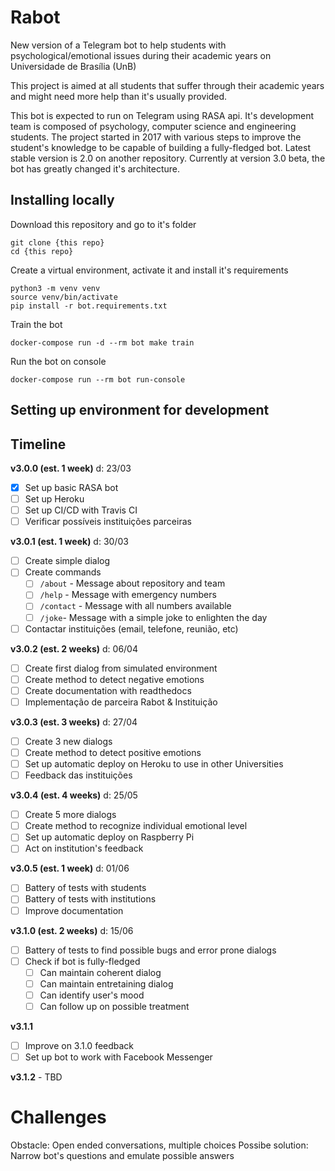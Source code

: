 # Rabot

New version of a Telegram bot to help students with psychological/emotional issues during their academic years on Universidade de Brasília (UnB)

This project is aimed at all students that suffer through their academic years and might need more help than it's usually provided. 

This bot is expected to run on Telegram using RASA api. It's development team is composed of psychology, computer science and engineering students. The project started in 2017 with various steps to improve the student's knowledge to be capable of building a fully-fledged bot. Latest stable version is 2.0 on another repository. Currently at version 3.0 beta, the bot has greatly changed it's architecture.

## Installing locally

Download this repository and go to it's folder

```
git clone {this repo}
cd {this repo}
```

Create a virtual environment, activate it and install it's requirements

```
python3 -m venv venv
source venv/bin/activate
pip install -r bot.requirements.txt
```

Train the bot

`docker-compose run -d --rm bot make train`

Run the bot on console

`docker-compose run --rm bot run-console`

## Setting up environment for development

## Timeline

**v3.0.0 (est. 1 week)** d: 23/03
- [X] Set up basic RASA bot
- [ ] Set up Heroku
- [ ] Set up CI/CD with Travis CI
- [ ] Verificar possíveis instituições parceiras

**v3.0.1 (est. 1 week)** d: 30/03
- [ ] Create simple dialog
- [ ] Create commands 
  - [ ] `/about` - Message about repository and team
  - [ ] `/help` - Message with emergency numbers
  - [ ] `/contact` - Message with all numbers available
  - [ ] `/joke`- Message with a simple joke to enlighten the day 
- [ ] Contactar instituições (email, telefone, reunião, etc)
 
**v3.0.2 (est. 2 weeks)** d: 06/04
- [ ] Create first dialog from simulated environment
- [ ] Create method to detect negative emotions
- [ ] Create documentation with readthedocs
- [ ] Implementação de parceira Rabot & Instituição

**v3.0.3 (est. 3 weeks)** d: 27/04
- [ ] Create 3 new dialogs
- [ ] Create method to detect positive emotions
- [ ] Set up automatic deploy on Heroku to use in other Universities
- [ ] Feedback das instituições

**v3.0.4 (est. 4 weeks)** d: 25/05
- [ ] Create 5 more dialogs
- [ ] Create method to recognize individual emotional level
- [ ] Set up automatic deploy on Raspberry Pi
- [ ] Act on institution's feedback

**v3.0.5 (est. 1 week)** d: 01/06
- [ ] Battery of tests with students
- [ ] Battery of tests with institutions
- [ ] Improve documentation 

**v3.1.0 (est. 2 weeks)** d: 15/06
- [ ] Battery of tests to find possible bugs and error prone dialogs
- [ ] Check if bot is fully-fledged 
  - [ ] Can maintain coherent dialog
  - [ ] Can maintain entretaining dialog 
  - [ ] Can identify user's mood
  - [ ] Can follow up on possible treatment

**v3.1.1**
- [ ] Improve on 3.1.0 feedback
- [ ] Set up bot to work with Facebook Messenger

**v3.1.2** - TBD

# Challenges

Obstacle: Open ended conversations, multiple choices
Possibe solution: Narrow bot's questions and emulate possible answers
